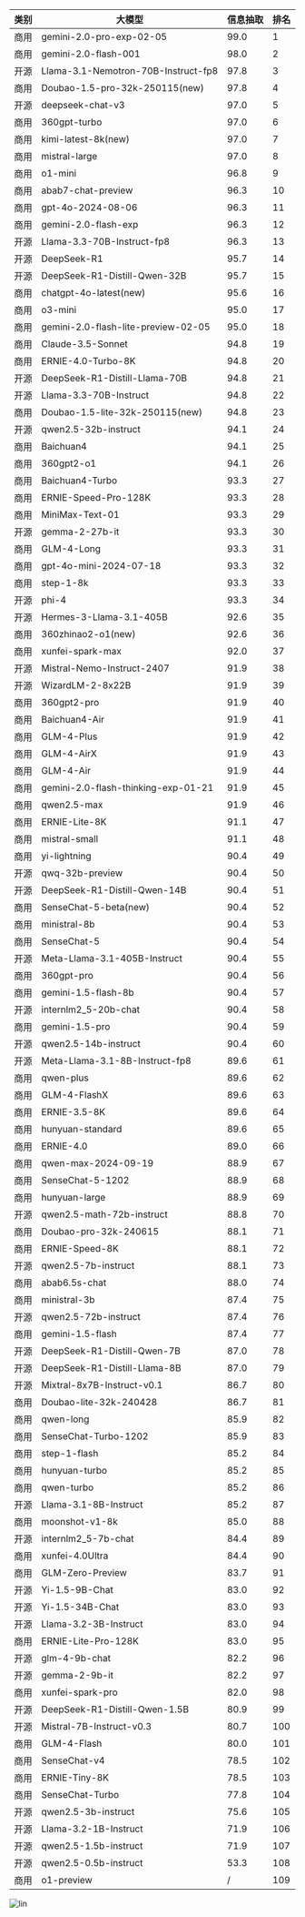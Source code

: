 
| 类别 | 大模型                         | 信息抽取 | 排名 |
|-----|------------------------------|---------|----|
|商用|gemini-2.0-pro-exp-02-05|99.0|1|
|商用|gemini-2.0-flash-001|98.0|2|
|开源|Llama-3.1-Nemotron-70B-Instruct-fp8|97.8|3|
|商用|Doubao-1.5-pro-32k-250115(new)|97.8|4|
|开源|deepseek-chat-v3|97.0|5|
|商用|360gpt-turbo|97.0|6|
|商用|kimi-latest-8k(new)|97.0|7|
|商用|mistral-large|97.0|8|
|商用|o1-mini|96.8|9|
|商用|abab7-chat-preview|96.3|10|
|商用|gpt-4o-2024-08-06|96.3|11|
|商用|gemini-2.0-flash-exp|96.3|12|
|开源|Llama-3.3-70B-Instruct-fp8|96.3|13|
|开源|DeepSeek-R1|95.7|14|
|开源|DeepSeek-R1-Distill-Qwen-32B|95.7|15|
|商用|chatgpt-4o-latest(new)|95.6|16|
|商用|o3-mini|95.0|17|
|商用|gemini-2.0-flash-lite-preview-02-05|95.0|18|
|商用|Claude-3.5-Sonnet|94.8|19|
|商用|ERNIE-4.0-Turbo-8K|94.8|20|
|开源|DeepSeek-R1-Distill-Llama-70B|94.8|21|
|开源|Llama-3.3-70B-Instruct|94.8|22|
|商用|Doubao-1.5-lite-32k-250115(new)|94.8|23|
|开源|qwen2.5-32b-instruct|94.1|24|
|商用|Baichuan4|94.1|25|
|商用|360gpt2-o1|94.1|26|
|商用|Baichuan4-Turbo|93.3|27|
|商用|ERNIE-Speed-Pro-128K|93.3|28|
|商用|MiniMax-Text-01|93.3|29|
|开源|gemma-2-27b-it|93.3|30|
|商用|GLM-4-Long|93.3|31|
|商用|gpt-4o-mini-2024-07-18|93.3|32|
|商用|step-1-8k|93.3|33|
|开源|phi-4|93.3|34|
|开源|Hermes-3-Llama-3.1-405B|92.6|35|
|商用|360zhinao2-o1(new)|92.6|36|
|商用|xunfei-spark-max|92.0|37|
|开源|Mistral-Nemo-Instruct-2407|91.9|38|
|开源|WizardLM-2-8x22B|91.9|39|
|商用|360gpt2-pro|91.9|40|
|商用|Baichuan4-Air|91.9|41|
|商用|GLM-4-Plus|91.9|42|
|商用|GLM-4-AirX|91.9|43|
|商用|GLM-4-Air|91.9|44|
|商用|gemini-2.0-flash-thinking-exp-01-21|91.9|45|
|商用|qwen2.5-max|91.9|46|
|商用|ERNIE-Lite-8K|91.1|47|
|商用|mistral-small|91.1|48|
|商用|yi-lightning|90.4|49|
|开源|qwq-32b-preview|90.4|50|
|开源|DeepSeek-R1-Distill-Qwen-14B|90.4|51|
|商用|SenseChat-5-beta(new)|90.4|52|
|商用|ministral-8b|90.4|53|
|商用|SenseChat-5|90.4|54|
|开源|Meta-Llama-3.1-405B-Instruct|90.4|55|
|商用|360gpt-pro|90.4|56|
|商用|gemini-1.5-flash-8b|90.4|57|
|开源|internlm2_5-20b-chat|90.4|58|
|商用|gemini-1.5-pro|90.4|59|
|开源|qwen2.5-14b-instruct|90.4|60|
|开源|Meta-Llama-3.1-8B-Instruct-fp8|89.6|61|
|商用|qwen-plus|89.6|62|
|商用|GLM-4-FlashX|89.6|63|
|商用|ERNIE-3.5-8K|89.6|64|
|商用|hunyuan-standard|89.6|65|
|商用|ERNIE-4.0|89.0|66|
|商用|qwen-max-2024-09-19|88.9|67|
|商用|SenseChat-5-1202|88.9|68|
|商用|hunyuan-large|88.9|69|
|开源|qwen2.5-math-72b-instruct|88.8|70|
|商用|Doubao-pro-32k-240615|88.1|71|
|商用|ERNIE-Speed-8K|88.1|72|
|开源|qwen2.5-7b-instruct|88.1|73|
|商用|abab6.5s-chat|88.0|74|
|商用|ministral-3b|87.4|75|
|开源|qwen2.5-72b-instruct|87.4|76|
|商用|gemini-1.5-flash|87.4|77|
|开源|DeepSeek-R1-Distill-Qwen-7B|87.0|78|
|开源|DeepSeek-R1-Distill-Llama-8B|87.0|79|
|开源|Mixtral-8x7B-Instruct-v0.1|86.7|80|
|商用|Doubao-lite-32k-240428|86.7|81|
|商用|qwen-long|85.9|82|
|商用|SenseChat-Turbo-1202|85.9|83|
|商用|step-1-flash|85.2|84|
|商用|hunyuan-turbo|85.2|85|
|商用|qwen-turbo|85.2|86|
|开源|Llama-3.1-8B-Instruct|85.2|87|
|商用|moonshot-v1-8k|85.0|88|
|开源|internlm2_5-7b-chat|84.4|89|
|商用|xunfei-4.0Ultra|84.4|90|
|商用|GLM-Zero-Preview|83.7|91|
|开源|Yi-1.5-9B-Chat|83.0|92|
|开源|Yi-1.5-34B-Chat|83.0|93|
|开源|Llama-3.2-3B-Instruct|83.0|94|
|商用|ERNIE-Lite-Pro-128K|83.0|95|
|开源|glm-4-9b-chat|82.2|96|
|开源|gemma-2-9b-it|82.2|97|
|商用|xunfei-spark-pro|82.0|98|
|开源|DeepSeek-R1-Distill-Qwen-1.5B|80.9|99|
|开源|Mistral-7B-Instruct-v0.3|80.7|100|
|商用|GLM-4-Flash|80.0|101|
|商用|SenseChat-v4|78.5|102|
|商用|ERNIE-Tiny-8K|78.5|103|
|商用|SenseChat-Turbo|77.8|104|
|开源|qwen2.5-3b-instruct|75.6|105|
|开源|Llama-3.2-1B-Instruct|71.9|106|
|开源|qwen2.5-1.5b-instruct|71.9|107|
|开源|qwen2.5-0.5b-instruct|53.3|108|
|商用|o1-preview|/|109|


![lin](../pic/extract.png)
